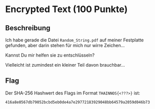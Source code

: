 # Encrypted Text (100 Punkte)

## Beschreibung

Ich habe gerade die Datei `Random_String.pdf` auf meiner Festplatte gefunden,
aber darin stehen für mich nur wirre Zeichen...

Kannst Du mir helfen sie zu entschlüsseln?

Vielleicht ist zumindest ein kleiner Teil davon brauchbar...

## Flag

Der SHA-256 Hashwert des Flags im Format `THAINNOS{<???>}` ist:

`416a8e0567db79052bcbd5eb0de4a7e29772183929048bb64579a2059d046b73`